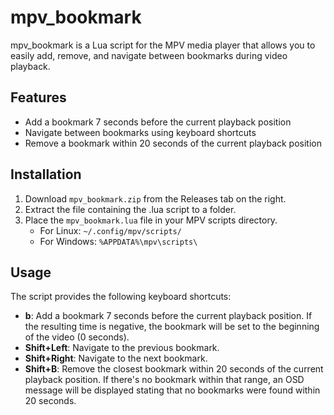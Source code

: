 # mpv_bookmark

mpv_bookmark is a Lua script for the MPV media player that allows you to easily add, remove, and navigate between bookmarks during video playback.

## Features

- Add a bookmark 7 seconds before the current playback position
- Navigate between bookmarks using keyboard shortcuts
- Remove a bookmark within 20 seconds of the current playback position

## Installation

1. Download `mpv_bookmark.zip` from the Releases tab on the right.
2. Extract the file containing the .lua script to a folder. 
3. Place the `mpv_bookmark.lua` file in your MPV scripts directory.
   - For Linux: `~/.config/mpv/scripts/`
   - For Windows: `%APPDATA%\mpv\scripts\`

## Usage

The script provides the following keyboard shortcuts:

- **b**: Add a bookmark 7 seconds before the current playback position. If the resulting time is negative, the bookmark will be set to the beginning of the video (0 seconds).
- **Shift+Left**: Navigate to the previous bookmark.
- **Shift+Right**: Navigate to the next bookmark.
- **Shift+B**: Remove the closest bookmark within 20 seconds of the current playback position. If there's no bookmark within that range, an OSD message will be displayed stating that no bookmarks were found within 20 seconds.
